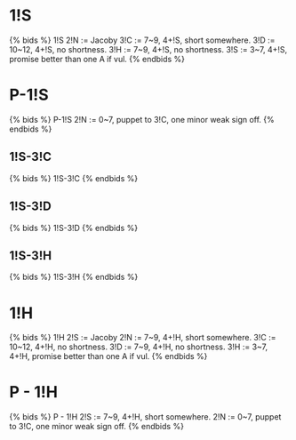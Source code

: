 # 1!S
{% bids %}
1!S
2!N  := Jacoby
3!C  := 7~9, 4+!S, short somewhere.
3!D  := 10~12, 4+!S, no shortness.
3!H  := 7~9, 4+!S, no shortness.
3!S  := 3~7, 4+!S, promise better than one A if vul.
{% endbids %}

# P-1!S
{% bids %}
P-1!S
2!N  := 0~7, puppet to 3!C, one minor weak sign off.
{% endbids %}

## 1!S-3!C
{% bids %}
1!S-3!C
{% endbids %}

## 1!S-3!D
{% bids %}
1!S-3!D
{% endbids %}

## 1!S-3!H
{% bids %}
1!S-3!H
{% endbids %}

# 1!H
{% bids %}
1!H
2!S  := Jacoby
2!N  := 7~9, 4+!H, short somewhere.
3!C  := 10~12, 4+!H, no shortness.
3!D  := 7~9, 4+!H, no shortness.
3!H  := 3~7, 4+!H, promise better than one A if vul.
{% endbids %}

# P - 1!H
{% bids %}
P - 1!H
2!S  := 7~9, 4+!H, short somewhere.
2!N  := 0~7, puppet to 3!C, one minor weak sign off.
{% endbids %}
